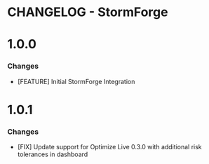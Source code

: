 # CHANGELOG - StormForge

1.0.0
==================
### Changes

* [FEATURE] Initial StormForge Integration

1.0.1
==================
### Changes

* [FIX] Update support for Optimize Live 0.3.0 with additional risk tolerances in dashboard

